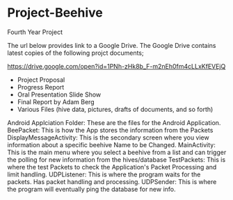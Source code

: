 # Project-Beehive
Fourth Year Project


The url below provides link to a Google Drive. The Google Drive contains latest copies of the following projct documents;

https://drive.google.com/open?id=1PNh-zHk8b_F-m2nEh0fm4cLLxKfEVEjQ


+ Project Proposal
+ Progress Report
+ Oral Presentation Slide Show
+ Final Report by Adam Berg
+ Various Files (hive data, pictures, drafts of documents, and so forth)





Android Applciation Folder:
  These are the files for the Android Application.
  BeePacket:
    This is how the App stores the information from the Packets
  DisplayMessageActivity:
    This is the secondary screen where you view information about a specific beehive
    Name to be Changed.
  MainActivity:
    This is the main menu where you select a beehive from a list and can trigger the polling for new information from the hives/database
  TestPackets:
    This is where the test Packets to check the Application's Packet Processing and limit handling.
  UDPListener:
    This is where the program waits for the packets. Has packet handling and processing.
  UDPSender:
    This is where the program will eventually ping the database for new info.
